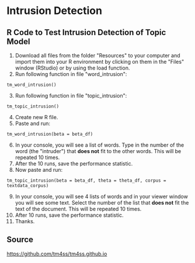 # Intrusion Detection
## R Code to Test Intrusion Detection of Topic Model

1. Download all files from the folder "Resources" to your computer and import them into your R environment by clicking on them in the "Files" window (RStudio) or by using the load function.
2. Run following function in file "word_intrusion":
```
tm_word_intrusion()
```
3. Run following function in file "topic_intrusion":
```
tm_topic_intrusion()
```
4. Create new R file.
5. Paste and run:
``` 
tm_word_intrusion(beta = beta_df)
```
6. In your console, you will see a list of words. Type in the number of the word (the "intruder") that **does not** fit to the other words. This will be repeated 10 times.
7. After the 10 runs, save the performance statistic.
8. Now paste and run: 
```
tm_topic_intrusion(beta = beta_df, theta = theta_df, corpus = textdata_corpus)
```
9. In your console, you will see 4 lists of words and in your viewer window you will see some text. Select the number of the list that **does not** fit the text of the document. This will be repeated 10 times.
10. After 10 runs, save the performance statistic.
11. Thanks.



## Source
https://github.com/tm4ss/tm4ss.github.io
